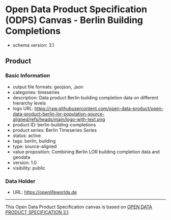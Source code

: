 
# Open Data Product Specification (ODPS) Canvas - Berlin Building Completions

* schema version: 3.1
## Product

### Basic Information

* output file formats: geojson, .json
* categories: timeseries
* description: Data product Berlin building completion data on different hierarchy levels
* logo URL: https://raw.githubusercontent.com/open-data-product/open-data-product-berlin-lor-population-source-aligned/refs/heads/main/logo-with-text.png
* product ID: berlin-building-completions
* product series: Berlin Timeseries Series
* status: active
* tags: berlin, building
* type: source-aligned
* value proposition: Combining Berlin LOR building completion data and geodata
* version: 1.0
* visibility: public

### Data Holder

* URL: https://openlifeworlds.de


---
This Open Data Product Specification canvas is based on [OPEN DATA PRODUCT SPECIFICATION 3.1](https://opendataproducts.org/v3.1/#open-data-product-specification-3-1).
